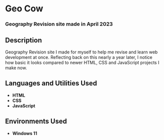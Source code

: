 <h1>Geo Cow</h1>

 ### Geography Revision site made in April 2023

<h2>Description</h2>
Geography Revision site I made for myself to help me revise and learn web development at once. Reflecting back on this nearly a year later, I notice how basic it looks compared to newer HTML, CSS and JavaScript projects I make now.
<br />


<h2>Languages and Utilities Used</h2>

- <b>HTML</b> 
- <b>CSS</b>
- <b>JavaScript</b> 

<h2>Environments Used </h2>

- <b>Windows 11</b>
